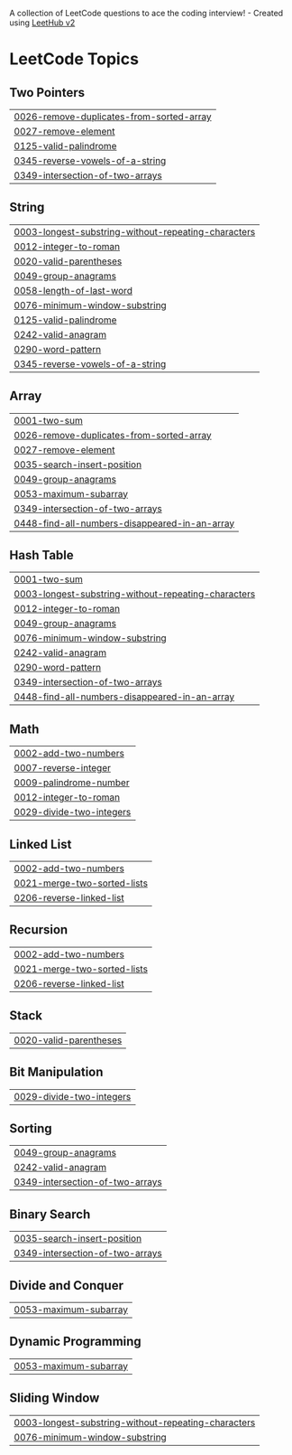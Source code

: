 A collection of LeetCode questions to ace the coding interview! - Created using [LeetHub v2](https://github.com/arunbhardwaj/LeetHub-2.0)
<!---LeetCode Topics Start-->
# LeetCode Topics
## Two Pointers
|  |
| ------- |
| [0026-remove-duplicates-from-sorted-array](https://github.com/Sobika36/Practice/tree/master/0026-remove-duplicates-from-sorted-array) |
| [0027-remove-element](https://github.com/Sobika36/Practice/tree/master/0027-remove-element) |
| [0125-valid-palindrome](https://github.com/Sobika36/Practice/tree/master/0125-valid-palindrome) |
| [0345-reverse-vowels-of-a-string](https://github.com/Sobika36/Practice/tree/master/0345-reverse-vowels-of-a-string) |
| [0349-intersection-of-two-arrays](https://github.com/Sobika36/Practice/tree/master/0349-intersection-of-two-arrays) |
## String
|  |
| ------- |
| [0003-longest-substring-without-repeating-characters](https://github.com/Sobika36/Practice/tree/master/0003-longest-substring-without-repeating-characters) |
| [0012-integer-to-roman](https://github.com/Sobika36/Practice/tree/master/0012-integer-to-roman) |
| [0020-valid-parentheses](https://github.com/Sobika36/Practice/tree/master/0020-valid-parentheses) |
| [0049-group-anagrams](https://github.com/Sobika36/Practice/tree/master/0049-group-anagrams) |
| [0058-length-of-last-word](https://github.com/Sobika36/Practice/tree/master/0058-length-of-last-word) |
| [0076-minimum-window-substring](https://github.com/Sobika36/Practice/tree/master/0076-minimum-window-substring) |
| [0125-valid-palindrome](https://github.com/Sobika36/Practice/tree/master/0125-valid-palindrome) |
| [0242-valid-anagram](https://github.com/Sobika36/Practice/tree/master/0242-valid-anagram) |
| [0290-word-pattern](https://github.com/Sobika36/Practice/tree/master/0290-word-pattern) |
| [0345-reverse-vowels-of-a-string](https://github.com/Sobika36/Practice/tree/master/0345-reverse-vowels-of-a-string) |
## Array
|  |
| ------- |
| [0001-two-sum](https://github.com/Sobika36/Practice/tree/master/0001-two-sum) |
| [0026-remove-duplicates-from-sorted-array](https://github.com/Sobika36/Practice/tree/master/0026-remove-duplicates-from-sorted-array) |
| [0027-remove-element](https://github.com/Sobika36/Practice/tree/master/0027-remove-element) |
| [0035-search-insert-position](https://github.com/Sobika36/Practice/tree/master/0035-search-insert-position) |
| [0049-group-anagrams](https://github.com/Sobika36/Practice/tree/master/0049-group-anagrams) |
| [0053-maximum-subarray](https://github.com/Sobika36/Practice/tree/master/0053-maximum-subarray) |
| [0349-intersection-of-two-arrays](https://github.com/Sobika36/Practice/tree/master/0349-intersection-of-two-arrays) |
| [0448-find-all-numbers-disappeared-in-an-array](https://github.com/Sobika36/Practice/tree/master/0448-find-all-numbers-disappeared-in-an-array) |
## Hash Table
|  |
| ------- |
| [0001-two-sum](https://github.com/Sobika36/Practice/tree/master/0001-two-sum) |
| [0003-longest-substring-without-repeating-characters](https://github.com/Sobika36/Practice/tree/master/0003-longest-substring-without-repeating-characters) |
| [0012-integer-to-roman](https://github.com/Sobika36/Practice/tree/master/0012-integer-to-roman) |
| [0049-group-anagrams](https://github.com/Sobika36/Practice/tree/master/0049-group-anagrams) |
| [0076-minimum-window-substring](https://github.com/Sobika36/Practice/tree/master/0076-minimum-window-substring) |
| [0242-valid-anagram](https://github.com/Sobika36/Practice/tree/master/0242-valid-anagram) |
| [0290-word-pattern](https://github.com/Sobika36/Practice/tree/master/0290-word-pattern) |
| [0349-intersection-of-two-arrays](https://github.com/Sobika36/Practice/tree/master/0349-intersection-of-two-arrays) |
| [0448-find-all-numbers-disappeared-in-an-array](https://github.com/Sobika36/Practice/tree/master/0448-find-all-numbers-disappeared-in-an-array) |
## Math
|  |
| ------- |
| [0002-add-two-numbers](https://github.com/Sobika36/Practice/tree/master/0002-add-two-numbers) |
| [0007-reverse-integer](https://github.com/Sobika36/Practice/tree/master/0007-reverse-integer) |
| [0009-palindrome-number](https://github.com/Sobika36/Practice/tree/master/0009-palindrome-number) |
| [0012-integer-to-roman](https://github.com/Sobika36/Practice/tree/master/0012-integer-to-roman) |
| [0029-divide-two-integers](https://github.com/Sobika36/Practice/tree/master/0029-divide-two-integers) |
## Linked List
|  |
| ------- |
| [0002-add-two-numbers](https://github.com/Sobika36/Practice/tree/master/0002-add-two-numbers) |
| [0021-merge-two-sorted-lists](https://github.com/Sobika36/Practice/tree/master/0021-merge-two-sorted-lists) |
| [0206-reverse-linked-list](https://github.com/Sobika36/Practice/tree/master/0206-reverse-linked-list) |
## Recursion
|  |
| ------- |
| [0002-add-two-numbers](https://github.com/Sobika36/Practice/tree/master/0002-add-two-numbers) |
| [0021-merge-two-sorted-lists](https://github.com/Sobika36/Practice/tree/master/0021-merge-two-sorted-lists) |
| [0206-reverse-linked-list](https://github.com/Sobika36/Practice/tree/master/0206-reverse-linked-list) |
## Stack
|  |
| ------- |
| [0020-valid-parentheses](https://github.com/Sobika36/Practice/tree/master/0020-valid-parentheses) |
## Bit Manipulation
|  |
| ------- |
| [0029-divide-two-integers](https://github.com/Sobika36/Practice/tree/master/0029-divide-two-integers) |
## Sorting
|  |
| ------- |
| [0049-group-anagrams](https://github.com/Sobika36/Practice/tree/master/0049-group-anagrams) |
| [0242-valid-anagram](https://github.com/Sobika36/Practice/tree/master/0242-valid-anagram) |
| [0349-intersection-of-two-arrays](https://github.com/Sobika36/Practice/tree/master/0349-intersection-of-two-arrays) |
## Binary Search
|  |
| ------- |
| [0035-search-insert-position](https://github.com/Sobika36/Practice/tree/master/0035-search-insert-position) |
| [0349-intersection-of-two-arrays](https://github.com/Sobika36/Practice/tree/master/0349-intersection-of-two-arrays) |
## Divide and Conquer
|  |
| ------- |
| [0053-maximum-subarray](https://github.com/Sobika36/Practice/tree/master/0053-maximum-subarray) |
## Dynamic Programming
|  |
| ------- |
| [0053-maximum-subarray](https://github.com/Sobika36/Practice/tree/master/0053-maximum-subarray) |
## Sliding Window
|  |
| ------- |
| [0003-longest-substring-without-repeating-characters](https://github.com/Sobika36/Practice/tree/master/0003-longest-substring-without-repeating-characters) |
| [0076-minimum-window-substring](https://github.com/Sobika36/Practice/tree/master/0076-minimum-window-substring) |
<!---LeetCode Topics End-->
